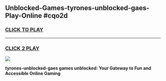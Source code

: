 
## Unblocked-Games-tyrones-unblocked-gaes-Play-Online #cqo2d
<h3>
<a href="https://news.freeplayer.one?title=tyrones-unblocked-gaes&ref=3">CLICK TO PLAY</a></h3>
<hr>

<h3>
<a href="https://news.freeplayer.one?title=tyrones-unblocked-gaes&ref=3">CLICK 2 PLAY</a>
  
</h3>

<a href="https://news.freeplayer.one?title=tyrones-unblocked-gaes&ref=3"><img src="https://clearcache.store/games.png"></a>


**tyrones-unblocked-gaes games unblocked: Your Gateway to Fun and Accessible Online Gaming**
